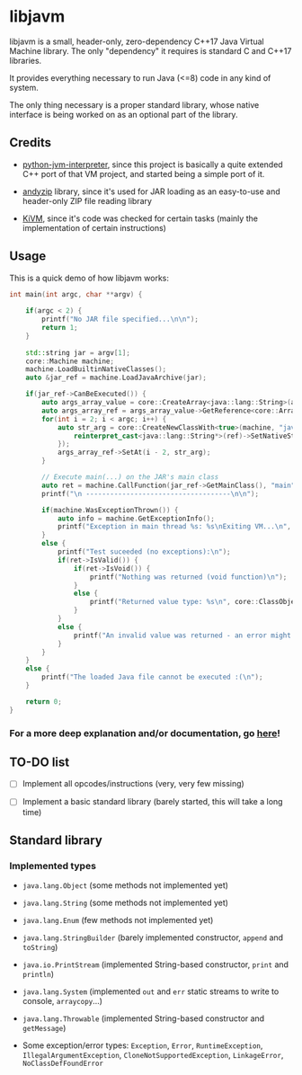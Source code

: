 # libjavm

libjavm is a small, header-only, zero-dependency C++17 Java Virtual Machine library. The only "dependency" it requires is standard C and C++17 libraries.

It provides everything necessary to run Java (<=8) code in any kind of system.

The only thing necessary is a proper standard library, whose native interface is being worked on as an optional part of the library.

## Credits

- [python-jvm-interpreter](https://github.com/gkbrk/python-jvm-interpreter), since this project is basically a quite extended C++ port of that VM project, and started being a simple port of it.

- [andyzip](https://github.com/andy-thomason/andyzip) library, since it's used for JAR loading as an easy-to-use and header-only ZIP file reading library

- [KiVM](https://github.com/imkiva/KiVM), since it's code was checked for certain tasks (mainly the implementation of certain instructions)

## Usage

This is a quick demo of how libjavm works:

```cpp
int main(int argc, char **argv) {
    
    if(argc < 2) {
        printf("No JAR file specified...\n\n");
        return 1;
    }
    
    std::string jar = argv[1];
    core::Machine machine;
    machine.LoadBuiltinNativeClasses();
    auto &jar_ref = machine.LoadJavaArchive(jar);

    if(jar_ref->CanBeExecuted()) {
        auto args_array_value = core::CreateArray<java::lang::String>(argc - 2);
        auto args_array_ref = args_array_value->GetReference<core::Array>();
        for(int i = 2; i < argc; i++) {
            auto str_arg = core::CreateNewClassWith<true>(machine, "java.lang.String", [&](auto *ref) {
                reinterpret_cast<java::lang::String*>(ref)->SetNativeString(argv[i]);
            });
            args_array_ref->SetAt(i - 2, str_arg);
        }

        // Execute main(...) on the JAR's main class
        auto ret = machine.CallFunction(jar_ref->GetMainClass(), "main", args_array_value);
        printf("\n ------------------------------------\n\n");

        if(machine.WasExceptionThrown()) {
            auto info = machine.GetExceptionInfo();
            printf("Exception in main thread %s: %s\nExiting VM...\n", info.class_type.c_str(), info.message.c_str());
        }
        else {
            printf("Test suceeded (no exceptions):\n");
            if(ret->IsValid()) {
                if(ret->IsVoid()) {
                    printf("Nothing was returned (void function)\n");
                }
                else {
                    printf("Returned value type: %s\n", core::ClassObject::GetValueName(ret).c_str());
                }
            }
            else {
                printf("An invalid value was returned - an error might have ocurred...\n");
            }
        }
    }
    else {
        printf("The loaded Java file cannot be executed :(\n");
    }

    return 0;
}
```

### For a more deep explanation and/or documentation, go [here](docs/Start.md)!

## TO-DO list

- [ ] Implement all opcodes/instructions (very, very few missing)

- [ ] Implement a basic standard library (barely started, this will take a long time)

## Standard library

### Implemented types

- `java.lang.Object` (some methods not implemented yet)

- `java.lang.String` (some methods not implemented yet)

- `java.lang.Enum` (few methods not implemented yet)

- `java.lang.StringBuilder` (barely implemented constructor, `append` and `toString`)

- `java.io.PrintStream` (implemented String-based constructor, `print` and `println`)

- `java.lang.System` (implemented `out` and `err` static streams to write to console, `arraycopy`...)

- `java.lang.Throwable` (implemented String-based constructor and `getMessage`)

- Some exception/error types: `Exception`, `Error`, `RuntimeException`, `IllegalArgumentException`, `CloneNotSupportedException`, `LinkageError`, `NoClassDefFoundError`